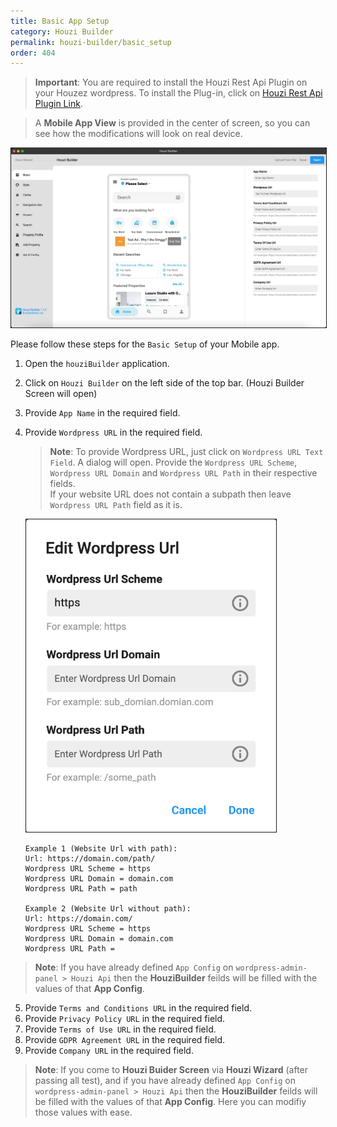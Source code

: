 ```yaml
---
title: Basic App Setup
category: Houzi Builder
permalink: houzi-builder/basic_setup
order: 404
---
```


> **Important**: You are required to install the Houzi Rest Api Plugin on your Houzez wordpress. To install the Plug-in, click on [Houzi Rest Api Plugin Link](https://github.com/booleanbites/houzi-rest-api).

> A **Mobile App View** is provided in the center of screen, so you can see how the modifications will look on real device.

<img src="../../images/basic_home_setup_screenshot.png" alt="basic_home_setup_screenshot" title="basic_home_setup_screenshot" border= "1px solid"/> 

Please follow these steps for the `Basic Setup` of your Mobile app.

1. Open the `houziBuilder` application.
2. Click on `Houzi Builder` on the left side of the top bar. (Houzi Builder Screen will open)
3. Provide `App Name` in the required field.
4. Provide `Wordpress URL` in the required field.   

    > **Note**: To provide Wordpress URL, just click on `Wordpress URL Text Field`. A dialog will open. Provide the `Wordpress URL Scheme`, `Wordpress URL Domain` and `Wordpress URL Path` in their respective fields.  
    If your website URL does not contain a subpath then leave `Wordpress URL Path` field as it is.

    <img src="../../images/add-url-screenshot.png" alt="add-url-screenshot" title="add-url-screenshot" height="500" width = "400" border= "1px solid"/> 

    ```
    Example 1 (Website Url with path):
    Url: https://domain.com/path/
    Wordpress URL Scheme = https
    Wordpress URL Domain = domain.com
    Wordpress URL Path = path

    Example 2 (Website Url without path):
    Url: https://domain.com/
    Wordpress URL Scheme = https
    Wordpress URL Domain = domain.com
    Wordpress URL Path = 
    ```

> **Note**: If you have already defined `App Config` on `wordpress-admin-panel > Houzi Api` then the **HouziBuilder** feilds will be filled with the values of that **App Config**.

5. Provide `Terms and Conditions URL` in the required field.
6. Provide `Privacy Policy URL` in the required field.
7. Provide `Terms of Use URL` in the required field.
8. Provide `GDPR Agreement URL` in the required field.
9. Provide `Company URL` in the required field.

> **Note**: If you come to **Houzi Buider Screen** via **Houzi Wizard** (after passing all test), and if you have already defined `App Config` on `wordpress-admin-panel > Houzi Api` then the **HouziBuilder** feilds will be filled with the values of that **App Config**. Here you can modifiy those values with ease.